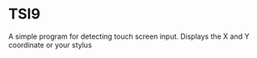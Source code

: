 # TSI9
A simple program for detecting touch screen input. Displays the X and Y coordinate or your stylus
